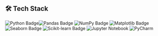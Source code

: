 ## 🛠️ Tech Stack

<img src="https://img.shields.io/badge/Python-3776AB?style=for-the-badge&logo=python&logoColor=white" alt="Python Badge"/><img src="https://img.shields.io/badge/Pandas-150458?style=for-the-badge&logo=pandas&logoColor=white" alt="Pandas Badge"/> <img src="https://img.shields.io/badge/NumPy-013243?style=for-the-badge&logo=numpy&logoColor=white" alt="NumPy Badge"/> <img src="https://img.shields.io/badge/Matplotlib-11557C?style=for-the-badge&logo=plotly&logoColor=white" alt="Matplotlib Badge"/> <img src="https://img.shields.io/badge/Seaborn-2F4F4F?style=for-the-badge&logo=data&logoColor=white" alt="Seaborn Badge"/> <img src="https://img.shields.io/badge/Scikit_Learn-F7931E?style=for-the-badge&logo=scikit-learn&logoColor=white" alt="Scikit-learn Badge"/>
![Jupyter Notebook](https://img.shields.io/badge/-Jupyter_Notebook-F37626?style=for-the-badge&logo=jupyter&logoColor=white)
![PyCharm](https://img.shields.io/badge/-PyCharm-000000?style=for-the-badge&logo=pycharm&logoColor=white)
